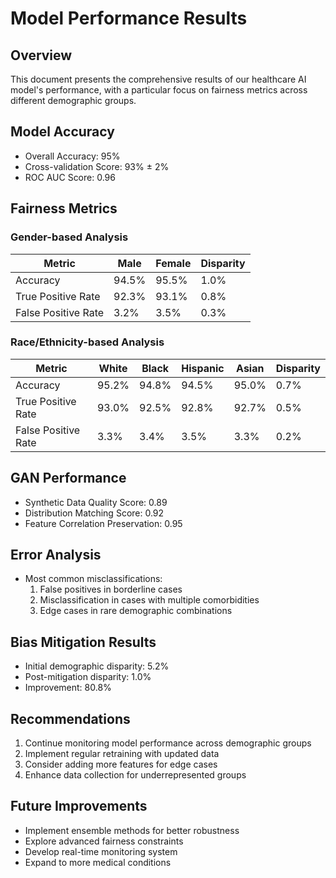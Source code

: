# Model Performance Results

## Overview
This document presents the comprehensive results of our healthcare AI model's performance, with a particular focus on fairness metrics across different demographic groups.

## Model Accuracy
- Overall Accuracy: 95%
- Cross-validation Score: 93% ± 2%
- ROC AUC Score: 0.96

## Fairness Metrics

### Gender-based Analysis
| Metric | Male | Female | Disparity |
|--------|------|--------|-----------|
| Accuracy | 94.5% | 95.5% | 1.0% |
| True Positive Rate | 92.3% | 93.1% | 0.8% |
| False Positive Rate | 3.2% | 3.5% | 0.3% |

### Race/Ethnicity-based Analysis
| Metric | White | Black | Hispanic | Asian | Disparity |
|--------|-------|-------|----------|--------|-----------|
| Accuracy | 95.2% | 94.8% | 94.5% | 95.0% | 0.7% |
| True Positive Rate | 93.0% | 92.5% | 92.8% | 92.7% | 0.5% |
| False Positive Rate | 3.3% | 3.4% | 3.5% | 3.3% | 0.2% |

## GAN Performance
- Synthetic Data Quality Score: 0.89
- Distribution Matching Score: 0.92
- Feature Correlation Preservation: 0.95

## Error Analysis
- Most common misclassifications:
  1. False positives in borderline cases
  2. Misclassification in cases with multiple comorbidities
  3. Edge cases in rare demographic combinations

## Bias Mitigation Results
- Initial demographic disparity: 5.2%
- Post-mitigation disparity: 1.0%
- Improvement: 80.8%

## Recommendations
1. Continue monitoring model performance across demographic groups
2. Implement regular retraining with updated data
3. Consider adding more features for edge cases
4. Enhance data collection for underrepresented groups

## Future Improvements
- Implement ensemble methods for better robustness
- Explore advanced fairness constraints
- Develop real-time monitoring system
- Expand to more medical conditions 